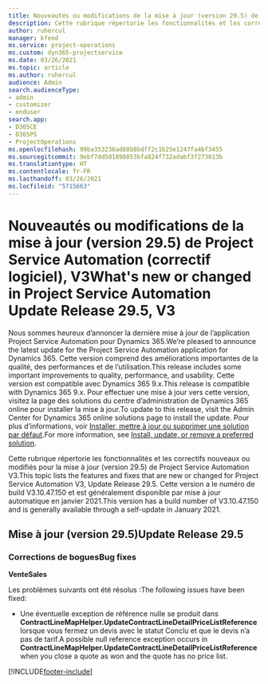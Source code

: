 ```yaml
---
title: Nouveautés ou modifications de la mise à jour (version 29.5) de Project Service Automation (correctif logiciel), V3
description: Cette rubrique répertorie les fonctionnalités et les correctifs disponibles pour la mise à jour (version 29.5), correctif logiciel, V3 de Project Service Automation.
author: ruhercul
manager: kfend
ms.service: project-operations
ms.custom: dyn365-projectservice
ms.date: 03/26/2021
ms.topic: article
ms.author: ruhercul
audience: Admin
search.audienceType:
- admin
- customizer
- enduser
search.app:
- D365CE
- D365PS
- ProjectOperations
ms.openlocfilehash: 99ba353236ad88b8bdff2c1b25e1247fa4bf3455
ms.sourcegitcommit: 9ebf7dd501898053bfa824f732adabf3f273613b
ms.translationtype: HT
ms.contentlocale: fr-FR
ms.lasthandoff: 03/26/2021
ms.locfileid: "5715663"
---
```

# <a name="whats-new-or-changed-in-project-service-automation-update-release-295-v3"></a><span data-ttu-id="8c774-103">Nouveautés ou modifications de la mise à jour (version 29.5) de Project Service Automation (correctif logiciel), V3</span><span class="sxs-lookup"><span data-stu-id="8c774-103">What's new or changed in Project Service Automation Update Release 29.5, V3</span></span>

<span data-ttu-id="8c774-104">Nous sommes heureux d’annoncer la dernière mise à jour de l’application Project Service Automation pour Dynamics 365.</span><span class="sxs-lookup"><span data-stu-id="8c774-104">We’re pleased to announce the latest update for the Project Service Automation application for Dynamics 365.</span></span> <span data-ttu-id="8c774-105">Cette version comprend des améliorations importantes de la qualité, des performances et de l’utilisation.</span><span class="sxs-lookup"><span data-stu-id="8c774-105">This release includes some important improvements to quality, performance, and usability.</span></span> <span data-ttu-id="8c774-106">Cette version est compatible avec Dynamics 365 9.x.</span><span class="sxs-lookup"><span data-stu-id="8c774-106">This release is compatible with Dynamics 365 9.x.</span></span> <span data-ttu-id="8c774-107">Pour effectuer une mise à jour vers cette version, visitez la page des solutions du centre d’administration de Dynamics 365 online pour installer la mise à jour.</span><span class="sxs-lookup"><span data-stu-id="8c774-107">To update to this release, visit the Admin Center for Dynamics 365 online solutions page to install the update.</span></span> <span data-ttu-id="8c774-108">Pour plus d’informations, voir [Installer, mettre à jour ou supprimer une solution par défaut](https://docs.microsoft.com/power-platform/admin/install-remove-preferred-solution).</span><span class="sxs-lookup"><span data-stu-id="8c774-108">For more information, see [Install, update, or remove a preferred solution](https://docs.microsoft.com/power-platform/admin/install-remove-preferred-solution).</span></span>

<span data-ttu-id="8c774-109">Cette rubrique répertorie les fonctionnalités et les correctifs nouveaux ou modifiés pour la mise à jour (version 29.5) de Project Service Automation V3.</span><span class="sxs-lookup"><span data-stu-id="8c774-109">This topic lists the features and fixes that are new or changed for Project Service Automation V3, Update Release 29.5.</span></span> <span data-ttu-id="8c774-110">Cette version a le numéro de build V3.10.47.150 et est généralement disponible par mise à jour automatique en janvier 2021.</span><span class="sxs-lookup"><span data-stu-id="8c774-110">This version has a build number of V3.10.47.150 and is generally available through a self-update in January 2021.</span></span>

## <a name="update-release-295"></a><span data-ttu-id="8c774-111">Mise à jour (version 29.5)</span><span class="sxs-lookup"><span data-stu-id="8c774-111">Update Release 29.5</span></span>

### <a name="bug-fixes"></a><span data-ttu-id="8c774-112">Corrections de bogues</span><span class="sxs-lookup"><span data-stu-id="8c774-112">Bug fixes</span></span>


<span data-ttu-id="8c774-113">**Vente**</span><span class="sxs-lookup"><span data-stu-id="8c774-113">**Sales**</span></span>

<span data-ttu-id="8c774-114">Les problèmes suivants ont été résolus :</span><span class="sxs-lookup"><span data-stu-id="8c774-114">The following issues have been fixed:</span></span>

- <span data-ttu-id="8c774-115">Une éventuelle exception de référence nulle se produit dans **ContractLineMapHelper.UpdateContractLineDetailPriceListReference** lorsque vous fermez un devis avec le statut Conclu et que le devis n’a pas de tarif.</span><span class="sxs-lookup"><span data-stu-id="8c774-115">A possible null reference exception occurs in **ContractLineMapHelper.UpdateContractLineDetailPriceListReference** when you close a quote as won and the quote has no price list.</span></span>


[!INCLUDE[footer-include](../includes/footer-banner.md)]
